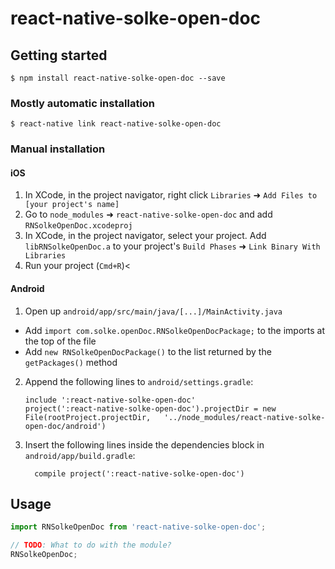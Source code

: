 
# react-native-solke-open-doc

## Getting started

`$ npm install react-native-solke-open-doc --save`

### Mostly automatic installation

`$ react-native link react-native-solke-open-doc`

### Manual installation


#### iOS

1. In XCode, in the project navigator, right click `Libraries` ➜ `Add Files to [your project's name]`
2. Go to `node_modules` ➜ `react-native-solke-open-doc` and add `RNSolkeOpenDoc.xcodeproj`
3. In XCode, in the project navigator, select your project. Add `libRNSolkeOpenDoc.a` to your project's `Build Phases` ➜ `Link Binary With Libraries`
4. Run your project (`Cmd+R`)<

#### Android

1. Open up `android/app/src/main/java/[...]/MainActivity.java`
  - Add `import com.solke.openDoc.RNSolkeOpenDocPackage;` to the imports at the top of the file
  - Add `new RNSolkeOpenDocPackage()` to the list returned by the `getPackages()` method
2. Append the following lines to `android/settings.gradle`:
  	```
  	include ':react-native-solke-open-doc'
  	project(':react-native-solke-open-doc').projectDir = new File(rootProject.projectDir, 	'../node_modules/react-native-solke-open-doc/android')
  	```
3. Insert the following lines inside the dependencies block in `android/app/build.gradle`:
  	```
      compile project(':react-native-solke-open-doc')
  	```


## Usage
```javascript
import RNSolkeOpenDoc from 'react-native-solke-open-doc';

// TODO: What to do with the module?
RNSolkeOpenDoc;
```
  